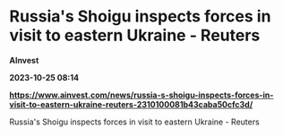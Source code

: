 # Russia's Shoigu inspects forces in visit to eastern Ukraine - Reuters
**AInvest**

**2023-10-25 08:14**

**https://www.ainvest.com/news/russia-s-shoigu-inspects-forces-in-visit-to-eastern-ukraine-reuters-2310100081b43caba50cfc3d/**

Russia's Shoigu inspects forces in visit to eastern Ukraine - Reuters